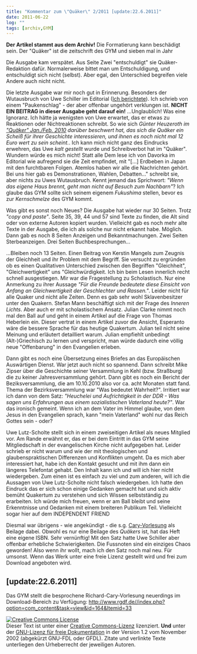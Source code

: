 ```yaml
---
title: "Kommentar zum \"Quäker\" 2/2011 [update:22.6.2011]"
date: 2011-06-22
log: ""
tags: [archiv,GYM]
---
```

**Der Artikel stammt aus dem Archiv!** Die Formatierung kann beschädigt sein.
Der "Quäker" ist die zeitschrift des GYM  und sieben mal in Jahr 

Die Ausgabe kam verspätet. Aus Seite Zwei "entschuldigt" sie Quäker-Redaktion dafür. Normalerweise bittet man um Entschuldigung, und entschuldigt sich nicht (selbst). Aber egal, den Unterschied begreifen viele Andere auch nicht nicht. 

Die letzte Ausgabe war mir noch gut in Erinnerung. Besonders der Wutausbruch von Uwe Schiller im Editorial (<a href="http://www.the-independent-friend.de/?q=node/718">Ich berichtete</a>). Ich schrieb von einem "Paukenschlag" - der aber offenbar ungehört verklungen ist. **NICHT EIN BEITRAG in dieser Ausgabe geht darauf ein!** ...Unglaublich! <!--break-->Was eine Ignoranz. Ich hätte ja wenigsten von Uwe erwartet, das er etwas zu Reaktionen oder Nichtreaktionen schreibt. So wie sich <i>Günter Heuzeroth im <a href="http://www.the-independent-friend.de/?q=node/608">"Quäker" Jan./Feb. 2010</a> darüber beschwert hat, das sich die Quäker ein Scheiß für ihrer Geschichte interessieren, und ihnen es noch nicht mal 12 Euro wert zu sein scheint.</i>. Ich kann mich nicht ganz des Eindrucks erwehren, das Uwe <i>kalt gestellt</i> wurde und Schreibverbot hat im "Quäker". Wundern würde es mich nicht! Statt alle Dem lese ich von Davorka im Editorial wie aufregend sie die Zeit empfindet, mit "[...] Erdbeben in Japan mit den furchtbaren Folgen. Atemlos haben wir alle die Nachrichten gehört. Bei uns hier gab es Demonstrationen, Wahlen, Debatten..." schreibt sie, aber nichts zu Uwes Wutausbruch. Kennt jemand das Sprichwort: <i>"Wenn das eigene Haus brennt, geht man nicht auf Besuch zum Nachbarn"</i>? Ich glaube das GYM sollte sich seinem eigenem <i>Fukushima</i> stellen, bevor es zur <i>Kernschmelze</i> des GYM kommt.

Was gibt es sonst noch Neues? Die Ausgabe hat wieder nur 30 Seiten. Trotz <i>"copy and paste"</i>. Seite 35, 39, 44 und 57 sind Texte zu finden, die Alt sind oder von externe Autoren kopiert wurden. Vielleicht gab es noch mehr alte Texte in der Ausgabe, die ich als solche nur nicht erkannt habe. Möglich. Dann gab es noch 8 Seiten Anzeigen und Bekanntmachungen. Zwei Seiten Sterbeanzeigen. Drei Seiten Buchbesprechungen...

...Bleiben noch 13 Seiten. Einen Beitrag von Kerstin Mangels zum Zeugnis der Gleichheit und ihr Problem mit dem Begriff. Sie versucht zu ergründen ob es einen Qualitativen Unterschied zwischen den Begriffen "Gleichheit", "Gleichwertigkeit" uns "Gleichwürdigkeit. Ich bin beim Lesen innerlich recht schnell ausgestiegen. Mir war die Fragestellung zu Scholastisch. Nur eine Anmerkung zu ihrer Aussage <i>"Für die Freunde bedeutete diese Einsicht von Anfang an Gleichwertigkeit der Geschlechter und Rassen."</i>. Leider nicht für alle Quaker und nicht alle Zeiten. Denn es gab sehr wohl Sklavenbesitzer unter den Quakern. Stefan Mann beschäftigt sich mit der Frage des <i>Inneren Lichts</i>. Aber auch er mit scholastischem Ansatz. Julian Clarke nimmt noch mal den Ball auf und geht in einem Artikel auf die Frage von Thomas Heberlein ein. Dieser vertrat in einem Artikel zuvor die Ansicht, Esperanto wäre die bessere Sprache für das heutige Quakertum. Julian teil nicht seine Meinung und erläutert detailliert warum. Julian empfiehlt unbedingt (Alt-)Griechisch zu lernen und verspricht, man würde dadurch eine völlig neue "Offenbarung" in den Evangelien erleben. 

Dann gibt es noch eine Übersetzung eines Briefes an das Europäischen Auswärtigen Dienst. War jetzt auch nicht so spannend. Dann schreibt Mike Zipser über die Geschichte seiner Versammlung in Kehl (bzw. Straßburg) die zu keiner Jahresversammlung gehört. Dann gibt es noch ein Bericht der Beziksversammlung, die am 10.10.2010 also vor ca. acht Monaten statt fand. Thema der Bezirksversammlung war "Was bedeutet Wahrheit?". Irritiert war ich dann von dem Satz: <i>"Heuchelei und Aufrichtigkeit in der DDR - Was sagen uns Erfahrungen aus einem sozialistischen Vaterland heute?"</i>. War das ironisch gemeint. Wenn ich an dem Vater im Himmel glaube, von dem Jesus in den Evangelien sprach, kann "mein Vaterland" wohl nur das Reich Gottes sein - oder?

Uwe Lutz-Scholte stellt sich in einem zweiseitigen Artikel als neues Mitglied vor. Am Rande erwähnt er, das er bei dem Eintritt in das GYM seine Mitgliedschaft in der evangelischen Kirche nicht aufgegeben hat. Leider schrieb er nicht warum und wie der mit theologischen und glaubenspraktischen Differenzen und Konflikten umgeht. Da es mich aber interessiert hat, habe ich den Kontakt gesucht und mit ihm dann ein längeres Telefontat gehabt. Den Inhalt kann ich und will ich hier nicht wiedergeben. Zum einen ist es einfach zu viel und zum anderen, will ich die Aussagen von Uwe Lutz-Scholte nicht falsch wiedergeben. Ich hatte den Eindruck das er sich schon einige Gedanken gemacht hat und sich aktiv bemüht Quakertum zu verstehen und sich Wissen selbstständig zu erarbeiten. Ich würde mich freuen, wenn er am Ball bleibt und seine Erkenntnisse und Gedanken mit einem breiteren Publikum Teil. Vielleicht sogar hier auf dem  INDEPENDENT FRIEND

Diesmal war übrigens - wie angekündigt - die s.g. <a href="http://de.wikipedia.org/wiki/Glossar_Quäkertum#Richard-Cary-Vorlesung">Cary-Vorlesung</a> als Beilage dabei. Obwohl es nur eine Beilage des <i>Quäkers</i> ist, hat das Heft eine eigene ISBN. Sehr vernünftig! Mit den Satz hatte Uwe Schiller aber offenbar erhebliche Schwierigkeiten. Die Fussnoten sind ein einziges Chaos geworden! Also wenn ihr wollt, mach ich den Satz noch mal neu. Für umsonst. Wenn das Werk unter eine freie Lizenz gestellt wird und frei zum Download angeboten wird.

## [update:22.6.2011] ##
Das GYM stellt die besprochene Richard-Cary-Vorlesung neuerdings im Download-Bereich zu Verfügung:
http://www.rgdf.de//index.php?option=com_content&task=view&id=164&Itemid=33


<a href="http://creativecommons.org/licenses/by-sa/3.0/de/" rel="license"><img src="http://i.creativecommons.org/l/by-sa/3.0/de/88x31.png" style="border-width: 0pt;" alt="Creative Commons License" /></a><br />
Dieser <span rel="dc:type" href="http://purl.org/dc/dcmitype/Text" xmlns:dc="http://purl.org/dc/elements/1.1/">Text</span> ist unter einer <a href="http://creativecommons.org/licenses/by-sa/3.0/de/" rel="license">Creative Commons-Lizenz</a> lizenziert. **Und** unter der <a href="http://de.wikipedia.org/wiki/GFDL">GNU-Lizenz f&uuml;r freie Dokumentation</a> in der Version 1.2 vom November 2002 (abgek&uuml;rzt GNU-FDL oder GFDL). Zitate und verlinkte Texte unterliegen den Urheberrecht der jeweiligen Autoren.
